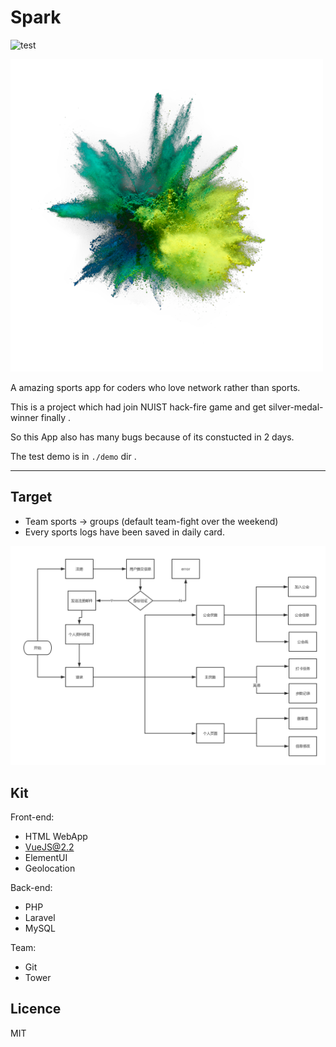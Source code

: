
Spark
===

![test](https://img.shields.io/teamcity/codebetter/bt428.svg)

<img src="./static/img/logo.png" alt="" width="500">

A amazing sports app for coders who love network rather than sports.

This is a project which had join NUIST hack-fire game and get silver-medal-winner finally .

So this App also has many bugs because of its constucted in 2 days.

The test demo is in `./demo` dir .

---

## Target

- Team sports -> groups (default team-fight over the weekend)
- Every sports logs have been saved in daily card.

![logo](./demo/spark.png)

## Kit

Front-end:

-	HTML WebApp
- VueJS@2.2
- ElementUI
- Geolocation

Back-end:

-	PHP
- Laravel
- MySQL

Team:

-	Git
-	Tower

## Licence

MIT
